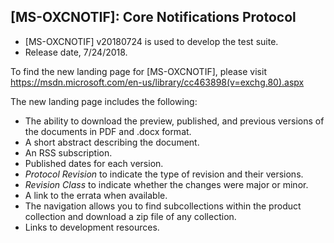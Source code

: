 ## [MS-OXCNOTIF]: Core Notifications Protocol
- [MS-OXCNOTIF] v20180724 is used to develop the test suite. 
- Release date, 7/24/2018.

To find the new landing page for [MS-OXCNOTIF], please visit https://msdn.microsoft.com/en-us/library/cc463898(v=exchg.80).aspx

The new landing page includes the following:
- The ability to download the preview, published, and previous versions of the documents in PDF and .docx format.
- A short abstract describing the document.
- An RSS subscription.
- Published dates for each version.
- *Protocol Revision* to indicate the type of revision and their versions.
- *Revision Class* to indicate whether the changes were major or minor.
- A link to the errata when available.
- The navigation allows you to find subcollections within the product collection and download a zip file of any collection.
- Links to development resources.